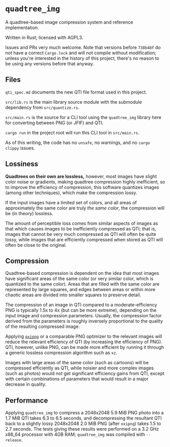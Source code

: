 # `quadtree_img`

A quadtree-based image compression system and reference implementation.

Written in Rust; licensed with AGPL3.

Issues and PRs very much welcome. Note that versions before `738b48f` do not have a correct `Cargo.lock` and will not compile without modification; unless you're interested in
the history of this project, there's no reason to be using any versions before that anyway.

## Files

`qti_spec.md` documents the new QTI file format used in this project.

`src/lib.rs` is the main library source module with the submodule dependency from `src/quantize.rs`.

`src/main.rs` is the source for a CLI tool using the `quadtree_img` library here for converting between PNG (or JFIF) and QTI.

`cargo run` in the project root will run this CLI tool in `src/main.rs`.

As of this writing, the code has no `unsafe`, no warnings, and no `cargo clippy` issues.

## Lossiness

**Quadtrees on their own are lossless,** however, most images have slight color noise or gradients, making quadtree compression highly inefficient, so to improve the efficiency
of compression, this software quantizes images (among other techniques), which make the compression lossy.

If the input images have a limited set of colors, and all areas of approximately the same color are truly *the same color*, the compression will be (in theory) lossless.

The amount of perceptible loss comes from similar aspects of images as that which causes images to be inefficiently compressed as QTI; that is, images that cannot be very much
compressed as QTI will often be quite lossy, while images that are efficiently compressed when stored as QTI will often be close to the original.

## Compression

Quadtree-based compression is dependent on the idea that most images have significant areas of the same color (or very similar color, which is quantized to the same color).
Areas that are filled with the same color are represented by large squares, and edges between areas or within more chaotic areas are divided into smaller squares to preserve
detail.

The compression of an image in QTI compared to a moderate-efficiency PNG is typically 1.5x to 4x (but can be more extreme), depending on the input image and compression
parameters. Usually, the compression factor derived from the parameters is roughly inversely proportional to the quality of the resulting compressed image.

Applying [`oxipng`](https://github.com/shssoichiro/oxipng) or a comparable PNG optimizer to the relevant images will reduce the relevant efficiency of QTI (by increasing the
efficiency of PNG). QTI, however, unlike PNG, can be made more efficient by running it through a generic lossless compression algorithm such as `xz`.

Images with large areas of the same color (such as cartoons) will be compressed efficiently as QTI, while noisier and more complex images (such as photos) would not get
significant efficiency gains from QTI, except with certain combinations of parameters that would result in a major decrease in quality.

## Performance

Applying `quadtree_img` to compress a 2048x2048 5.9 MiB PNG photo into a 1.7 MiB QTI takes 6.3 to 6.5 seconds, and decompressing the resultant QTI back to a slightly lossy
2048x2048 2.0 MiB PNG (after `oxipng`) takes 1.5 to 2.7 seconds. The tests giving these results were performed on a 3.2 GHz x86_64 processor with 4GB RAM;
`quadtree_img` was compiled with `--release`.
